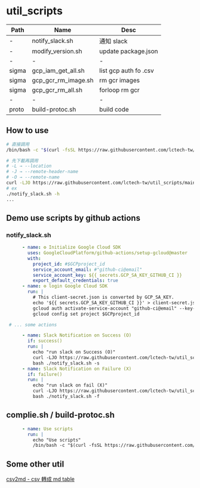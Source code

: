 # util_scripts

|Path|Name|Desc|
|-|-|-|
|-|notify_slack.sh|通知 slack|
|-|modify_version.sh|update package.json|
|-|-|-|
|sigma|gcp_iam_get_all.sh|list gcp auth fo .csv|
|sigma|gcp_gcr_rm_image.sh| rm gcr images|
|sigma|gcp_gcr_rm_all.sh|forloop rm gcr|
|-|-|-|
|proto|build-protoc.sh|build code|

## How to use

```sh
# 直接調用
/bin/bash -c "$(curl -fsSL https://raw.githubusercontent.com/lctech-tw/util_scripts/main/notify_slack.sh)"

# 先下載再調用
# -L → --location
# -J → --remote-header-name
# -O → --remote-name
curl -LJO https://raw.githubusercontent.com/lctech-tw/util_scripts/main/notify_slack.sh 
# ex
./notify_slack.sh -h
...

```

## Demo use scripts by github actions

### notify_slack.sh

```yaml
      - name: ⚙️ Initialize Google Cloud SDK
        uses: GoogleCloudPlatform/github-actions/setup-gcloud@master  
        with:
          project_id: #$GCPproject_id
          service_account_email: #"github-ci@email"
          service_account_key: ${{ secrets.GCP_SA_KEY_GITHUB_CI }}
          export_default_credentials: true
      - name: ⚙️ login Google Cloud SDK
        run: |
          # This client-secret.json is converted by GCP_SA_KEY.
          echo '${{ secrets.GCP_SA_KEY_GITHUB_CI }}' > client-secret.json
          gcloud auth activate-service-account "github-ci@email" --key-file=client-secret.json
          gcloud config set project $GCPproject_id

 # ... some actions

      - name: Slack Notification on Success (O)
        if: success()
        run: |
          echo "run slack on Success (O)"
          curl -LJO https://raw.githubusercontent.com/lctech-tw/util_scripts/main/notify_slack.sh 
          bash ./notify_slack.sh -s 
      - name: Slack Notification on Failure (X)
        if: failure()
        run: |
          echo "run slack on fail (X)"
          curl -LJO https://raw.githubusercontent.com/lctech-tw/util_scripts/main/notify_slack.sh 
          bash ./notify_slack.sh -f 
```

## complie.sh / build-protoc.sh

```yaml
      - name: Use scripts
        run: |
          echo "Use scripts"
          /bin/bash -c "$(curl -fsSL https://raw.githubusercontent.com/lctech-tw/util_scripts/main/complie.sh)"
```

## Some other util

[csv2md - csv 轉成 md table](https://www.convertcsv.com/csv-to-markdown.htm)
